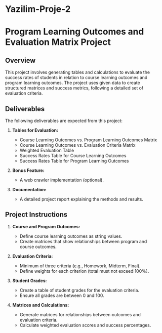 # Yazilim-Proje-2


# Program Learning Outcomes and Evaluation Matrix Project

## Overview

This project involves generating tables and calculations to evaluate the success rates of students in relation to course learning outcomes and program learning outcomes. The project uses given data to create structured matrices and success metrics, following a detailed set of evaluation criteria.

## Deliverables

The following deliverables are expected from this project:
1. **Tables for Evaluation:**
   - Course Learning Outcomes vs. Program Learning Outcomes Matrix
   - Course Learning Outcomes vs. Evaluation Criteria Matrix
   - Weighted Evaluation Table
   - Success Rates Table for Course Learning Outcomes
   - Success Rates Table for Program Learning Outcomes

2. **Bonus Feature:**
   - A web crawler implementation (optional).

3. **Documentation:**
   - A detailed project report explaining the methods and results.

## Project Instructions

1. **Course and Program Outcomes:**
   - Define course learning outcomes as string values.
   - Create matrices that show relationships between program and course outcomes.

2. **Evaluation Criteria:**
   - Minimum of three criteria (e.g., Homework, Midterm, Final).
   - Define weights for each criterion (total must not exceed 100%).

3. **Student Grades:**
   - Create a table of student grades for the evaluation criteria.
   - Ensure all grades are between 0 and 100.

4. **Matrices and Calculations:**
   - Generate matrices for relationships between outcomes and evaluation criteria.
   - Calculate weighted evaluation scores and success percentages.



